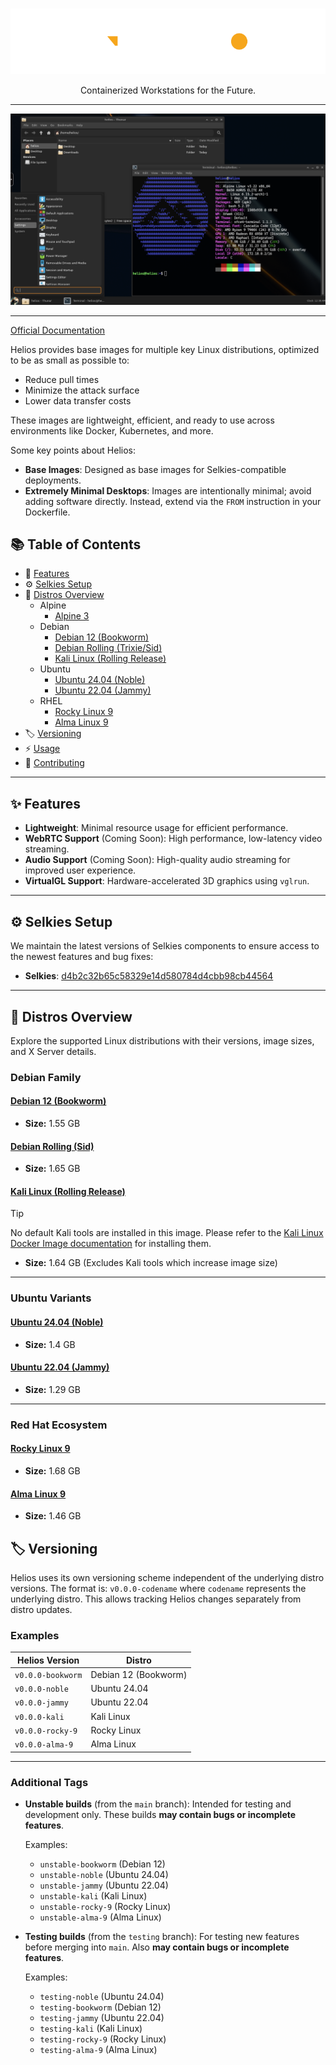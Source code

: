 <br />
<p align="center">
    <img src="common/root/usr/share/themes/helios-icon.png"/>
    <p align="center">
        Containerized Workstations for the Future.
    </p>
</p>

---

![screenshot](./screenshot.png)

---

[Official Documentation](https://juno-fx.github.io/Helios/) 

Helios provides base images for multiple key Linux distributions, optimized to be as small as possible to:

- Reduce pull times  
- Minimize the attack surface  
- Lower data transfer costs  

These images are lightweight, efficient, and ready to use across environments like Docker, Kubernetes, and more.

Some key points about Helios:

- **Base Images**: Designed as base images for Selkies-compatible deployments.  
- **Extremely Minimal Desktops**: Images are intentionally minimal; avoid adding software directly. Instead, extend via the `FROM` instruction in your Dockerfile.

## 📚 Table of Contents

- 🚀 [Features](#✨-features)  
- ⚙️ [Selkies Setup](#⚙️-selkies-setup)
- 🐧 [Distros Overview](#🐧-distros-overview)  
  - Alpine  
    - [Alpine 3](#alpine-3)  
  - Debian  
    - [Debian 12 (Bookworm)](#debian-12-bookworm)  
    - [Debian Rolling (Trixie/Sid)](#debian-rolling-trixie-sid)  
    - [Kali Linux (Rolling Release)](#kali-linux-rolling-release)  
  - Ubuntu  
    - [Ubuntu 24.04 (Noble)](#ubuntu-2404-noble)  
    - [Ubuntu 22.04 (Jammy)](#ubuntu-2204-jammy)  
  - RHEL  
    - [Rocky Linux 9](#rocky-linux-9)  
    - [Alma Linux 9](#alma-linux-9)
- 🏷️ [Versioning](#%EF%B8%8F-versioning)
- ⚡ [Usage](https://juno-fx.github.io/Helios/deploy-usage/)
- 🤝 [Contributing](CONTRIBUTING.md)

---

## ✨ Features

- **Lightweight**: Minimal resource usage for efficient performance.  
- **WebRTC Support** (Coming Soon): High performance, low-latency video streaming.
- **Audio Support** (Coming Soon): High-quality audio streaming for improved user experience.  
- **VirtualGL Support**: Hardware-accelerated 3D graphics using `vglrun`.

---

## ⚙️ Selkies Setup

We maintain the latest versions of Selkies components to ensure access to the newest features and bug fixes:

- **Selkies**: [d4b2c32b65c58329e14d580784d4cbb98cb44564](https://github.com/selkies-project/selkies/tree/d4b2c32b65c58329e14d580784d4cbb98cb44564)

---

## 🐧 Distros Overview

Explore the supported Linux distributions with their versions, image sizes, and X Server details.


### Debian Family

#### [Debian 12 (Bookworm)](https://hub.docker.com/_/debian/tags?name=bookworm)

- **Size:** 1.55 GB  

#### [Debian Rolling (Sid)](https://hub.docker.com/_/debian/tags?name=sid)

- **Size:** 1.65 GB  

#### [Kali Linux (Rolling Release)](https://hub.docker.com/r/kalilinux/kali-rolling)

> [!TIP]  
> No default Kali tools are installed in this image. Please refer to the [Kali Linux Docker Image documentation](https://www.kali.org/docs/containers/official-kalilinux-docker-images/) for installing them.

- **Size:** 1.64 GB (Excludes Kali tools which increase image size) 

---

### Ubuntu Variants

#### [Ubuntu 24.04 (Noble)](https://hub.docker.com/_/ubuntu/tags?name=noble)

- **Size:** 1.4 GB 

#### [Ubuntu 22.04 (Jammy)](https://hub.docker.com/_/ubuntu/tags?name=jammy)

- **Size:** 1.29 GB

---

### Red Hat Ecosystem

#### [Rocky Linux 9](https://hub.docker.com/_/rockylinux/tags?name=9)

- **Size:** 1.68 GB

#### [Alma Linux 9](https://hub.docker.com/_/almalinux/tags?name=9)

- **Size:** 1.46 GB

## 🏷️ Versioning

Helios uses its own versioning scheme independent of the underlying distro versions. The format is: `v0.0.0-codename` where `codename` represents the underlying distro. This allows tracking Helios changes separately from distro updates.

### Examples

| Helios Version    | Distro               |
|-------------------|----------------------|
| `v0.0.0-bookworm` | Debian 12 (Bookworm) |
| `v0.0.0-noble`    | Ubuntu 24.04         |
| `v0.0.0-jammy`    | Ubuntu 22.04         |
| `v0.0.0-kali`     | Kali Linux           |
| `v0.0.0-rocky-9`  | Rocky Linux          |
| `v0.0.0-alma-9`   | Alma Linux           |

---

### Additional Tags

- **Unstable builds** (from the `main` branch): Intended for testing and development only. These builds **may contain bugs or incomplete features**.

  Examples:
  - `unstable-bookworm` (Debian 12)
  - `unstable-noble` (Ubuntu 24.04)
  - `unstable-jammy` (Ubuntu 22.04)
  - `unstable-kali` (Kali Linux)
  - `unstable-rocky-9` (Rocky Linux)
  - `unstable-alma-9` (Alma Linux)

- **Testing builds** (from the `testing` branch): For testing new features before merging into `main`. Also **may contain bugs or incomplete features**.

  Examples:
  - `testing-noble` (Ubuntu 24.04)
  - `testing-bookworm` (Debian 12)
  - `testing-jammy` (Ubuntu 22.04)
  - `testing-kali` (Kali Linux)
  - `testing-rocky-9` (Rocky Linux)
  - `testing-alma-9` (Alma Linux)

